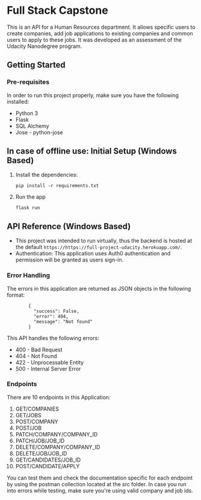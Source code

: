 # Full Stack Capstone

This is an API for a Human Resources department. It allows specific users to create companies, add job applications to existing companies and common users to apply to these jobs. It was developed as an assessment of the Udacity Nanodegree program. 

## Getting Started

### Pre-requisites

In order to run this project properly, make sure you have the following installed:
  * Python 3
  * Flask
  * SQL Alchemy
  * Jose - python-jose

## In case of offline use: Initial Setup (Windows Based)
  1. Install the dependencies:
      ```
      pip install -r requirements.txt
      ```
  2. Run the app
      ```
      flask run
      ```
      
  
## API Reference (Windows Based)
 * This project was intended to run virtually, thus the backend is hosted at the default ```https://https://full-project-udacity.herokuapp.com/```.
 * Authentication: This application uses Auth0 authentication and permission will be granted as users sign-in.

### Error Handling
The errors in this application are returned as JSON objects in the following format:
```
        {
          "success": False,
          "error": 404,
          "message": "Not found"
        }
```

This API handles the following errors:
* 400 - Bad Request
* 404 - Not Found
* 422 - Unprocessable Entity
* 500 - Internal Server Error



### Endpoints
There are 10 endpoints in this Application:
  1. GET/COMPANIES
  2. GET/JOBS
  3. POST/COMPANY
  4. POST/JOB
  5. PATCH/COMPANY/COMPANY_ID
  6. PATCH/JOB/JOB_ID
  7. DELETE/COMPANY/COMPANY_ID
  8. DELETE/JOB/JOB_ID
  9. GET/CANDIDATES/JOB_ID
  10. POST/CANDIDATE/APPLY
    
You can test them and check the documentation specific for each endpoint by using the postman collection located at the src folder.
In case you run into errors while testing, make sure you're using valid company and job ids. 
